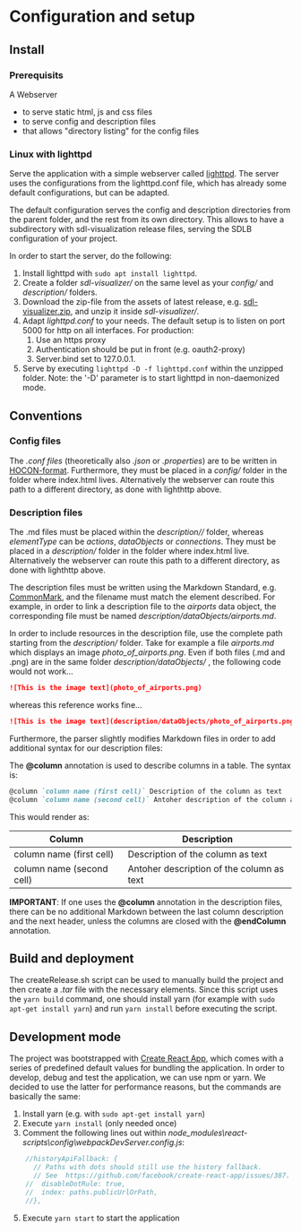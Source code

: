 # Configuration and setup

## Install

### Prerequisits
A Webserver
- to serve static html, js and css files
- to serve config and description files 
- that allows "directory listing" for the config files

### Linux with lighttpd
Serve the application with a simple webserver called [lighttpd](https://redmine.lighttpd.net/projects/lighttpd). The server uses the configurations from the lighttpd.conf file, which has already some default configurations, but can be adapted. 

The default configuration serves the config and description directories from the parent folder, and the rest from its own directory.  This allows to have a subdirectory with sdl-visualization release files, serving the SDLB configuration of your project.

In order to start the server, do the following:
1. Install lighttpd with `sudo apt install lighttpd`.
2. Create a folder *sdl-visualizer/* on the same level as your *config/* and *description/* folders. 
3. Download the zip-file from the assets of latest release, e.g. [sdl-visualizer.zip](https://api.github.com/repos/smart-data-lake/sdl-visualization/releases/latest/sdl-visualization.zip), and unzip it inside *sdl-visualizer/*.
4. Adapt *lighttpd.conf* to your needs. The default setup is to listen on port 5000 for http on all interfaces. For production:
    1. Use an https proxy
    2. Authentication should be put in front (e.g. oauth2-proxy)
    3. Server.bind set to 127.0.0.1.
5. Serve by executing  `lighttpd -D -f lighttpd.conf` within the unzipped folder. Note: the '-D' parameter is to start lighttpd in non-daemonized mode.


## Conventions
### Config files
The *.conf files* (theoretically also *.json* or *.properties*) are to be written in [HOCON-format](https://github.com/lightbend/config/blob/main/HOCON.md). Furthermore, they must be placed in a *config/* folder in the folder where index.html lives. Alternatively the webserver can route this path to a different directory, as done with lighthttp above.

### Description files
The .md files must be placed within the *description/<elementType>/* folder, whereas *elementType* can be *actions*, *dataObjects* or *connections*. They must be placed in a *description/* folder in the folder where index.html live. Alternatively the webserver can route this path to a different directory, as done with lighthttp above.

The description files must be written using the Markdown Standard, e.g. [CommonMark](https://commonmark.org/), and the filename must match the element described. For example, in order to link a description file to the *airports* data object, the corresponding file must be named *description/dataObjects/airports.md*.

In order to include resources in the description file, use the complete path starting from the *description/* folder. Take for example a file *airports.md* which displays an image *photo_of_airports.png*. Even if both files (.md and .png) are in the same folder *description/dataObjects/* , the following code would not work...

```markdown
![This is the image text](photo_of_airports.png)
```

whereas this reference works fine...

```markdown
![This is the image text](description/dataObjects/photo_of_airports.png)
```

Furthermore, the parser slightly modifies Markdown files in order to add additional syntax for our description files:

The **@column** annotation is used to describe columns in a table. The syntax is:

```markdown
@column `column name (first cell)` Description of the column as text
@column `column name (second cell)` Antoher description of the column as text
```

This would render as:

|Column | Description | 
|-----|------|
|column name (first cell) | Description of the column as text |
|column name (second cell) | Antoher description of the column as text |

**IMPORTANT**: If one uses the **@column** annotation in the description files, there can be no additional Markdown between the last column description and the next header, unless the columns are closed with the **@endColumn** annotation.

    
## Build and deployment

The createRelease.sh script can be used to manually build the project and then create a *.tar* file with the necessary elements. Since this script uses the `yarn build` command, one should install yarn (for example with `sudo apt-get install yarn`) and run `yarn install` before executing the script.

## Development mode
The project was bootstrapped with [Create React App](https://create-react-app.dev/), which comes with a series of predefined default values for bundling the application. In order to develop, debug and test the application, we can use npm or yarn. We decided to use the latter for performance reasons, but the commands are basically the same:

1. Install yarn (e.g. with `sudo apt-get install yarn`)
2. Execute `yarn install` (only needed once)
3. Comment the following lines out within *node_modules\react-scripts\config\webpackDevServer.config.js*:
```javascript
    //historyApiFallback: {
      // Paths with dots should still use the history fallback.
      // See  https://github.com/facebook/create-react-app/issues/387.
    //  disableDotRule: true,
    //  index: paths.publicUrlOrPath,
    //},
```
5. Execute `yarn start` to start the application


